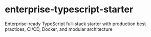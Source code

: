 # enterprise-typescript-starter
Enterprise-ready TypeScript full-stack starter with production best practices, CI/CD, Docker, and modular architecture
